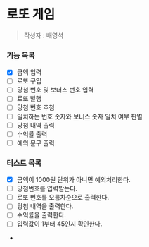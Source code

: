 # 로또 게임 
> 작성자 : 배영석

### 기능 목록
- [x] 금액 입력
- [ ] 로또 구입
- [ ] 당첨 번호 및 보너스 번호 입력
- [ ] 로또 발행
- [ ] 당첨 번호 추첨
- [ ] 일치하는 번호 숫자와 보너스 숫자 일치 여부 판별
- [ ] 당첨 내역 출력
- [ ] 수익률 출력
- [ ] 예외 문구 출력

### 테스트 목록
- [x] 금액이 1000원 단위가 아니면 예외처리한다.
- [ ] 당첨번호를 입력받는다.
- [ ] 로또 번호를 오름차순으로 출력한다.
- [ ] 당첨 내역을 출력한다.
- [ ] 수익률을 출력한다.
- [ ] 입력값이 1부터 45인지 확인한다.
- 
